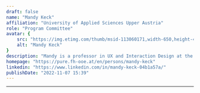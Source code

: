 ```yaml
---
draft: false
name: "Mandy Keck"
affiliation: "University of Applied Sciences Upper Austria"
role: "Program Committee"
avatar: {
    src: "https://img.etimg.com/thumb/msid-113060171,width-650,height-488,imgsize-712173,resizemode-75/keanu-reeves.jpg",
    alt: "Mandy Keck"
}
description: "Mandy is a professor in UX and Interaction Design at the University of Applied Sciences Upper Austria. Her research focuses on visual exploration of multivariate information spaces, data visualization literacy and education, and interaction design."
homepage: "https://pure.fh-ooe.at/en/persons/mandy-keck"
linkedin: "https://www.linkedin.com/in/mandy-keck-04b1a57a/"
publishDate: "2022-11-07 15:39"
---
```

****